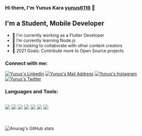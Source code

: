 ### Hi there, I'm Yunus Kara [yunus6116][website] 👋

## I'm a Student, Mobile Developer 

- 🔭 I'm currently working as a Flutter Developer
- 🌱 I’m currently learning Node.js 
- 👯 I’m looking to collaborate with other content creators
- 🥅 2021 Goals: Contribute more to Open Source projects
<!-- - ⚡ Fun fact: I love to  -->


### Connect with me:


 <a href="https://www.linkedin.com/in/yunus-kara-2bb311172/" target="_blank" rel="nofollow"><img alt="Yunus's Linkedin" src="https://img.shields.io/badge/LinkedIn-0077B5?style=for-the-badge&logo=linkedin&logoColor=white" /></a>
<a href="mailto:ynus.kara6116@gmail.com" target="_blank" rel="nofollow"><img alt="Yunus's Mail Address" src="https://img.shields.io/badge/Gmail-D14836?style=for-the-badge&logo=gmail&logoColor=white" /></a>
 <a href="https://www.instagram.com/yunuss61/" target="_blank" rel="nofollow"><img alt="Yunus's Instagram" src="https://img.shields.io/badge/Instagram-E4405F?style=for-the-badge&logo=instagram&logoColor=white" /></a>
  <a href="https://www.linkedin.com/in/yunus-kara-2bb311172/" target="_blank" rel="nofollow"><img alt="Yunus's Twitter" src="https://img.shields.io/badge/Twitter-1DA1F2?style=for-the-badge&logo=twitter&logoColor=white" /></a>

### Languages and Tools:

<img src="https://img.shields.io/badge/Flutter-02569B?style=for-the-badge&logo=flutter&logoColor=white"></img>
<img src="https://img.shields.io/badge/C%2B%2B-00599C?style=for-the-badge&logo=c%2B%2B&logoColor=white"></img>
<img src="https://img.shields.io/badge/Java-ED8B00?style=for-the-badge&logo=java&logoColor=white"></img>
<img src="https://img.shields.io/badge/Node.js-43853D?style=for-the-badge&logo=node.js&logoColor=white"></img>
<img src="https://img.shields.io/badge/MongoDB-4EA94B?style=for-the-badge&logo=mongodb&logoColor=white"></img>
<img src="https://img.shields.io/badge/JavaScript-F7DF1E?style=for-the-badge&logo=javascript&logoColor=black"></img>
<img src="https://img.shields.io/badge/Dart-0175C2?style=for-the-badge&logo=dart&logoColor=white"></img>
---

<br />

![Anurag's GitHub stats](https://github-readme-stats.vercel.app/api?username=yunus6116&show_icons=true&theme=tokyonight)


  



[website]: https://yunus-kara.com/
[twitter]: https://twitter.com/yunuskara6116
[instagram]: https://www.instagram.com/yunuss61/
[linkedin]: https://www.linkedin.com/in/yunus-kara-2bb311172/